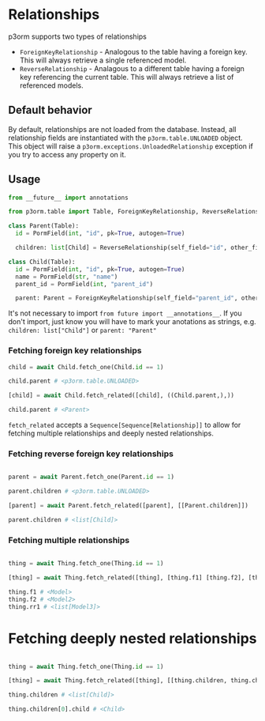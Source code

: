 # Relationships

p3orm supports two types of relationships

- `ForeignKeyRelationship` - Analogous to the table having a foreign key. This will always retrieve a single referenced model.
- `ReverseRelationship` - Analagous to a different table having a foreign key referencing the current table. This will always retrieve a list of referenced models.

## Default behavior

By default, relationships are not loaded from the database. Instead, all relationship fields are instantiated with the `p3orm.table.UNLOADED` object. This object will raise a `p3orm.exceptions.UnloadedRelationship` exception if you try to access any property on it.

## Usage

```python
from __future__ import annotations

from p3orm.table import Table, ForeignKeyRelationship, ReverseRelationship, PormField

class Parent(Table):
  id = PormField(int, "id", pk=True, autogen=True)

  children: list[Child] = ReverseRelationship(self_field="id", other_field="parent_id")

class Child(Table):
  id = PormField(int, "id", pk=True, autogen=True)
  name = PormField(str, "name")
  parent_id = PormField(int, "parent_id")

  parent: Parent = ForeignKeyRelationship(self_field="parent_id", other_field="id")
```

It's not necessary to import `from future import __annotations__`. If you don't import, just know you will have to mark your anotations as strings, e.g. `children: list["Child"]` or `parent: "Parent"`

### Fetching foreign key relationships
```python
child = await Child.fetch_one(Child.id == 1)

child.parent # <p3orm.table.UNLOADED>

[child] = await Child.fetch_related([child], ((Child.parent,),))

child.parent # <Parent>
```

`fetch_related` accepts a `Sequence[Sequence[Relationship]]` to allow for fetching multiple relationships and deeply nested relationships.

### Fetching reverse foreign key relationships
```python

parent = await Parent.fetch_one(Parent.id == 1)

parent.children # <p3orm.table.UNLOADED>

[parent] = await Parent.fetch_related([parent], [[Parent.children]])

parent.children # <list[Child]>
```

### Fetching multiple relationships
```python

thing = await Thing.fetch_one(Thing.id == 1)

[thing] = await Thing.fetch_related([thing], [thing.f1] [thing.f2], [thing.rr1]])

thing.f1 # <Model>
thing.f2 # <Model2>
thing.rr1 # <list[Model3]>

```

# Fetching deeply nested relationships
```python

thing = await Thing.fetch_one(Thing.id == 1)

[thing] = await Thing.fetch_related([thing], [[thing.children, thing.children.child]])

thing.children # <list[Child]>

thing.children[0].child # <Child>

```
